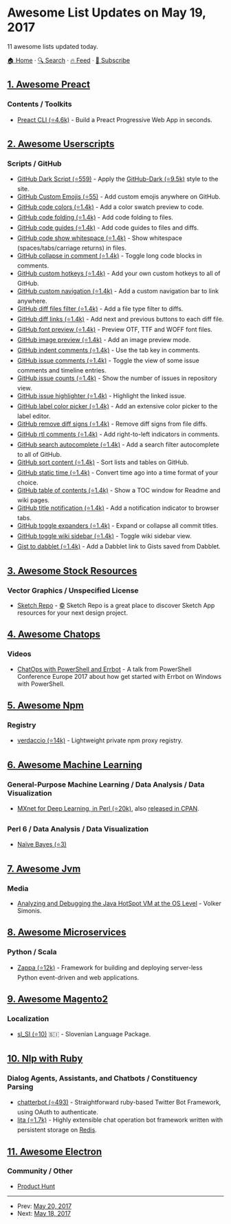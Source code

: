 # Awesome List Updates on May 19, 2017

11 awesome lists updated today.

[🏠 Home](/README.md) · [🔍 Search](https://test.trackawesomelist.com/search/) · [🔥 Feed](https://test.trackawesomelist.com/rss.xml) · [📮 Subscribe](https://trackawesomelist.us17.list-manage.com/subscribe?u=d2f0117aa829c83a63ec63c2f&id=36a103854c)



## [1. Awesome Preact](/content/preactjs/awesome-preact/README.md)

### Contents / Toolkits

*   [Preact CLI (⭐4.6k)](https://github.com/developit/preact-cli) - Build a Preact Progressive Web App in seconds.

## [2. Awesome Userscripts](/content/bvolpato/awesome-userscripts/README.md)

### Scripts / GitHub

*   [GitHub Dark Script (⭐559)](https://github.com/StylishThemes/GitHub-Dark-Script) - Apply the [GitHub-Dark (⭐9.5k)](https://github.com/StylishThemes/GitHub-Dark) style to the site.
*   [GitHub Custom Emojis (⭐55)](https://github.com/StylishThemes/GitHub-Custom-Emojis) - Add custom emojis anywhere on GitHub.
*   [GitHub code colors (⭐1.4k)](https://github.com/Mottie/GitHub-userscripts/wiki/GitHub-code-colors) - Add a color swatch preview to code.
*   [GitHub code folding (⭐1.4k)](https://github.com/Mottie/GitHub-userscripts/wiki/GitHub-code-folding) - Add code folding to files.
*   [GitHub code guides (⭐1.4k)](https://github.com/Mottie/GitHub-userscripts/wiki/GitHub-code-guides) - Add code guides to files and diffs.
*   [GitHub code show whitespace (⭐1.4k)](https://github.com/Mottie/GitHub-userscripts/wiki/GitHub-code-show-whitespace) - Show whitespace (spaces/tabs/carriage returns) in files.
*   [GitHub collapse in comment (⭐1.4k)](https://github.com/Mottie/GitHub-userscripts/wiki/GitHub-collapse-in-comment) - Toggle long code blocks in comments.
*   [GitHub custom hotkeys (⭐1.4k)](https://github.com/Mottie/GitHub-userscripts/wiki/GitHub-custom-hotkeys) - Add your own custom hotkeys to all of GitHub.
*   [GitHub custom navigation (⭐1.4k)](https://github.com/Mottie/GitHub-userscripts/wiki/GitHub-custom-navigation) - Add a custom navigation bar to link anywhere.
*   [GitHub diff files filter (⭐1.4k)](https://github.com/Mottie/GitHub-userscripts/wiki/GitHub-diff-files-filter) - Add a file type filter to diffs.
*   [GitHub diff links (⭐1.4k)](https://github.com/Mottie/GitHub-userscripts/wiki/GitHub-diff-links) - Add next and previous buttons to each diff file.
*   [GitHub font preview (⭐1.4k)](https://github.com/Mottie/GitHub-userscripts/wiki/GitHub-font-preview) - Preview OTF, TTF and WOFF font files.
*   [GitHub image preview (⭐1.4k)](https://github.com/Mottie/GitHub-userscripts/wiki/GitHub-image-preview) - Add an image preview mode.
*   [GitHub indent comments (⭐1.4k)](https://github.com/Mottie/GitHub-userscripts/wiki/GitHub-indent-comments) - Use the tab key in comments.
*   [GitHub issue comments (⭐1.4k)](https://github.com/Mottie/GitHub-userscripts/wiki/GitHub-issue-comments) - Toggle the view of some issue comments and timeline entries.
*   [GitHub issue counts (⭐1.4k)](https://github.com/Mottie/GitHub-userscripts/wiki/GitHub-issue-counts) - Show the number of issues in repository view.
*   [GitHub issue highlighter (⭐1.4k)](https://github.com/Mottie/GitHub-userscripts/wiki/GitHub-issue-highlighter) - Highlight the linked issue.
*   [GitHub label color picker (⭐1.4k)](https://github.com/Mottie/GitHub-userscripts/wiki/GitHub-label-color-picker) - Add an extensive color picker to the label editor.
*   [GitHub remove diff signs (⭐1.4k)](https://github.com/Mottie/GitHub-userscripts/wiki/GitHub-remove-diff-signs) - Remove diff signs from file diffs.
*   [GitHub rtl comments (⭐1.4k)](https://github.com/Mottie/GitHub-userscripts/wiki/GitHub-rtl-comments) - Add right-to-left indicators in comments.
*   [GitHub search autocomplete (⭐1.4k)](https://github.com/Mottie/GitHub-userscripts/wiki/GitHub-search-autocomplete) - Add a search filter autocomplete to all of GitHub.
*   [GitHub sort content (⭐1.4k)](https://github.com/Mottie/GitHub-userscripts/wiki/GitHub-sort-content) - Sort lists and tables on GitHub.
*   [GitHub static time (⭐1.4k)](https://github.com/Mottie/GitHub-userscripts/wiki/GitHub-static-time) - Convert time ago into a time format of your choice.
*   [GitHub table of contents (⭐1.4k)](https://github.com/Mottie/GitHub-userscripts/wiki/GitHub-table-of-contents) - Show a TOC window for Readme and wiki pages.
*   [GitHub title notification (⭐1.4k)](https://github.com/Mottie/GitHub-userscripts/wiki/GitHub-title-notification) - Add a notification indicator to browser tabs.
*   [GitHub toggle expanders (⭐1.4k)](https://github.com/Mottie/GitHub-userscripts/wiki/GitHub-toggle-expanders) - Expand or collapse all commit titles.
*   [GitHub toggle wiki sidebar (⭐1.4k)](https://github.com/Mottie/GitHub-userscripts/wiki/GitHub-toggle-wiki-sidebar) - Toggle wiki sidebar view.
*   [Gist to dabblet (⭐1.4k)](https://github.com/Mottie/GitHub-userscripts/wiki/Gist-to-dabblet) - Add a Dabblet link to Gists saved from Dabblet.

## [3. Awesome Stock Resources](/content/neutraltone/awesome-stock-resources/README.md)

### Vector Graphics / Unspecified License

*   [Sketch Repo](https://sketchrepo.com/) - [:copyright:](https://sketchrepo.com/about/) Sketch Repo is a great place to discover Sketch App resources for your next design project.

## [4. Awesome Chatops](/content/exAspArk/awesome-chatops/README.md)

### Videos

*   [ChatOps with PowerShell and Errbot](https://www.youtube.com/watch?v=XIMOFnfdOx0) - A talk from PowerShell Conference Europe 2017 about how get started with Errbot on Windows with PowerShell.

## [5. Awesome Npm](/content/sindresorhus/awesome-npm/README.md)

### Registry

*   [verdaccio (⭐14k)](https://github.com/verdaccio/verdaccio) - Lightweight private npm proxy registry.

## [6. Awesome Machine Learning](/content/josephmisiti/awesome-machine-learning/README.md)

### General-Purpose Machine Learning / Data Analysis / Data Visualization

*   [MXnet for Deep Learning, in Perl (⭐20k)](https://github.com/apache/incubator-mxnet/tree/master/perl-package),
    also [released in CPAN](https://metacpan.org/pod/AI::MXNet).

### Perl 6 / Data Analysis / Data Visualization

*   [Naïve Bayes (⭐3)](https://github.com/titsuki/p6-Algorithm-NaiveBayes)

## [7. Awesome Jvm](/content/deephacks/awesome-jvm/README.md)

### Media

*   [Analyzing and Debugging the Java HotSpot VM at the OS Level](https://www.youtube.com/watch?v=k7IX_diKCEo) - Volker Simonis.

## [8. Awesome Microservices](/content/mfornos/awesome-microservices/README.md)

### Python / Scala

*   [Zappa (⭐12k)](https://github.com/Miserlou/Zappa) - Framework for building and deploying server-less Python event-driven and web applications.

## [9. Awesome Magento2](/content/run-as-root/awesome-magento2/README.md)

### Localization

*   [sl\_SI (⭐10)](https://github.com/symfony-si/magento2-sl-si) 🇸🇮 - Slovenian Language Package.

## [10. Nlp with Ruby](/content/arbox/nlp-with-ruby/README.md)

### Dialog Agents, Assistants, and Chatbots / Constituency Parsing

*   [chatterbot (⭐493)](https://github.com/muffinista/chatterbot) -
    Straightforward ruby-based Twitter Bot Framework, using OAuth to authenticate.
*   [lita (⭐1.7k)](https://github.com/litaio/lita) -
    Highly extensible chat operation bot framework written with persistent storage on [Redis](https://redis.io/).

## [11. Awesome Electron](/content/sindresorhus/awesome-electron/README.md)

### Community / Other

*   [Product Hunt](https://www.producthunt.com/@sindresorhus/collections/electron-apps)

---

- Prev: [May 20, 2017](/content/2017/05/20/README.md)
- Next: [May 18, 2017](/content/2017/05/18/README.md)